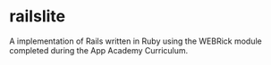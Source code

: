 # railslite
A implementation of Rails written in Ruby using the WEBRick module completed during the App Academy Curriculum.
